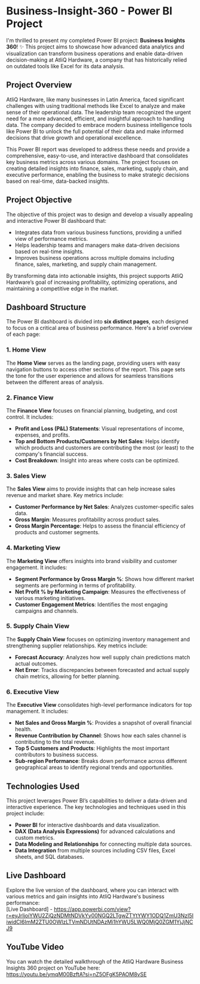 # Business-Insight-360 - Power BI Project

I'm thrilled to present my completed Power BI project: **Business Insights 360**! ✨ This project aims to showcase how advanced data analytics and visualization can transform business operations and enable data-driven decision-making at AtliQ Hardware, a company that has historically relied on outdated tools like Excel for its data analysis.

## Project Overview

AtliQ Hardware, like many businesses in Latin America, faced significant challenges with using traditional methods like Excel to analyze and make sense of their operational data. The leadership team recognized the urgent need for a more advanced, efficient, and insightful approach to handling data. The company decided to embrace modern business intelligence tools like Power BI to unlock the full potential of their data and make informed decisions that drive growth and operational excellence.

This Power BI report was developed to address these needs and provide a comprehensive, easy-to-use, and interactive dashboard that consolidates key business metrics across various domains. The project focuses on creating detailed insights into finance, sales, marketing, supply chain, and executive performance, enabling the business to make strategic decisions based on real-time, data-backed insights.

## Project Objective

The objective of this project was to design and develop a visually appealing and interactive Power BI dashboard that:

- Integrates data from various business functions, providing a unified view of performance metrics.
- Helps leadership teams and managers make data-driven decisions based on real-time insights.
- Improves business operations across multiple domains including finance, sales, marketing, and supply chain management.
  
By transforming data into actionable insights, this project supports AtliQ Hardware’s goal of increasing profitability, optimizing operations, and maintaining a competitive edge in the market.

## Dashboard Structure

The Power BI dashboard is divided into **six distinct pages**, each designed to focus on a critical area of business performance. Here's a brief overview of each page:

### 1. **Home View**  
The **Home View** serves as the landing page, providing users with easy navigation buttons to access other sections of the report. This page sets the tone for the user experience and allows for seamless transitions between the different areas of analysis.

### 2. **Finance View**  
The **Finance View** focuses on financial planning, budgeting, and cost control. It includes:
- **Profit and Loss (P&L) Statements**: Visual representations of income, expenses, and profits.
- **Top and Bottom Products/Customers by Net Sales**: Helps identify which products and customers are contributing the most (or least) to the company's financial success.
- **Cost Breakdown**: Insight into areas where costs can be optimized.

### 3. **Sales View**  
The **Sales View** aims to provide insights that can help increase sales revenue and market share. Key metrics include:
- **Customer Performance by Net Sales**: Analyzes customer-specific sales data.
- **Gross Margin**: Measures profitability across product sales.
- **Gross Margin Percentage**: Helps to assess the financial efficiency of products and customer segments.

### 4. **Marketing View**  
The **Marketing View** offers insights into brand visibility and customer engagement. It includes:
- **Segment Performance by Gross Margin %**: Shows how different market segments are performing in terms of profitability.
- **Net Profit % by Marketing Campaign**: Measures the effectiveness of various marketing initiatives.
- **Customer Engagement Metrics**: Identifies the most engaging campaigns and channels.

### 5. **Supply Chain View**  
The **Supply Chain View** focuses on optimizing inventory management and strengthening supplier relationships. Key metrics include:
- **Forecast Accuracy**: Analyzes how well supply chain predictions match actual outcomes.
- **Net Error**: Tracks discrepancies between forecasted and actual supply chain metrics, allowing for better planning.

### 6. **Executive View**  
The **Executive View** consolidates high-level performance indicators for top management. It includes:
- **Net Sales and Gross Margin %**: Provides a snapshot of overall financial health.
- **Revenue Contribution by Channel**: Shows how each sales channel is contributing to the total revenue.
- **Top 5 Customers and Products**: Highlights the most important contributors to business success.
- **Sub-region Performance**: Breaks down performance across different geographical areas to identify regional trends and opportunities.

## Technologies Used

This project leverages Power BI’s capabilities to deliver a data-driven and interactive experience. The key technologies and techniques used in this project include:

- **Power BI** for interactive dashboards and data visualization.
- **DAX (Data Analysis Expressions)** for advanced calculations and custom metrics.
- **Data Modeling and Relationships** for connecting multiple data sources.
- **Data Integration** from multiple sources including CSV files, Excel sheets, and SQL databases.

## Live Dashboard

Explore the live version of the dashboard, where you can interact with various metrics and gain insights into AtliQ Hardware's business performance:  
[Live Dashboard]  - https://app.powerbi.com/view?r=eyJrIjoiYWU2ZjQzNDMtNDVkYy00NGQ2LTgwZTYtYWY1ODQ1ZmU3NzI5IiwidCI6ImM2ZTU0OWIzLTVmNDUtNDAzMi1hYWU5LWQ0MjQ0ZGM1YjJjNCJ9

## YouTube Video

You can watch the detailed walkthrough of the AtliQ Hardware Business Insights 360 project on YouTube here:  
https://youtu.be/ymqM00BzftA?si=nZ5OFgK5PAOM8vSE
